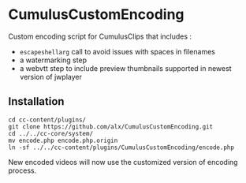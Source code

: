 CumulusCustomEncoding
=====================

Custom encoding script for CumulusClips that includes :

* ```escapeshellarg``` call to avoid issues with spaces in filenames
* a watermarking step
* a webvtt step to include preview thumbnails supported in newest version of jwplayer

## Installation

```
cd cc-content/plugins/
git clone https://github.com/alx/CumulusCustomEncoding.git
cd ../../cc-core/system/
mv encode.php encode.php.origin
ln -sf ../../cc-content/plugins/CumulusCustomEncoding/encode.php
```

New encoded videos will now use the customized version of encoding process.
